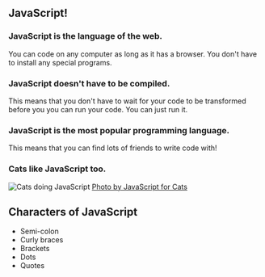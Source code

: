 ## JavaScript!

### JavaScript is the language of the web.

You can code on any computer as long as it has a browser. You don't have to install any special programs.

### JavaScript doesn't have to be compiled.

This means that you don't have to wait for your code to be transformed before you
you can run your code. You can just run it.

### JavaScript is the most popular programming language.

This means that you can find lots of friends to write code with!

### Cats like JavaScript too.

![Cats doing JavaScript](https://github.com/maxogden/javascript-for-cats/blob/master/images/customers3.png)
[Photo by JavaScript for Cats](www.jsforcats.com)

## Characters of JavaScript

* Semi-colon
* Curly braces
* Brackets
* Dots
* Quotes
